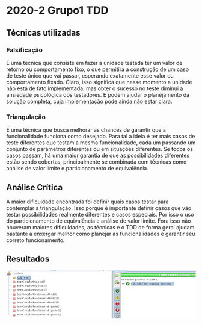 # 2020-2 Grupo1 TDD
## Técnicas utilizadas
### Falsificação
É uma técnica que consiste em fazer a unidade testada ter um valor de retorno ou comportamento fixo, o que permitira a construção de um caso de teste único que vai passar, esperando exatamente esse valor ou comportamento fixado. Claro, isso significa que nesse momento a unidade não está de fato implementada, mas obter o sucesso no teste diminui a ansiedade psicológica dos testadores. E podem ajudar o planejamento da solução completa, cuja implementação pode ainda não estar clara.

### Triangulação
É uma técnica que busca melhorar as chances de garantir que a funcionalidade funciona como desejado. Para tal a ideia é ter mais casos de teste diferentes que testam a mesma funcionalidade, cada um passando um conjunto de parâmetros diferentes ou em situações diferentes. Se todos os casos passam, há uma maior garantia de que as possibilidades diferentes estão sendo cobertas, principalmente se combinada com técnicas como análise de valor limite e particionamento de equivalência.

## Análise Crítica
A maior dificuldade encontrada foi definir quais casos testar para contemplar a triangulação. Isso porque é importante definir casos que vão testar possibilidades realmente diferentes e casos especiais. Por isso o uso do particionamento de equivalência e análise de valor limite. Fora isso não houveram maiores dificuldades, as técnicas e o TDD de forma geral ajudam bastante a enxergar melhor como planejar as funcionalidades e garantir seu correto funcionamento.

## Resultados
![screen1](screenshots/testes.png)
